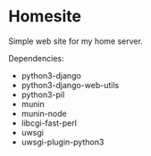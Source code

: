Homesite
========

Simple web site for my home server.

Dependencies:

* python3-django
* python3-django-web-utils
* python3-pil
* munin
* munin-node
* libcgi-fast-perl
* uwsgi
* uwsgi-plugin-python3
